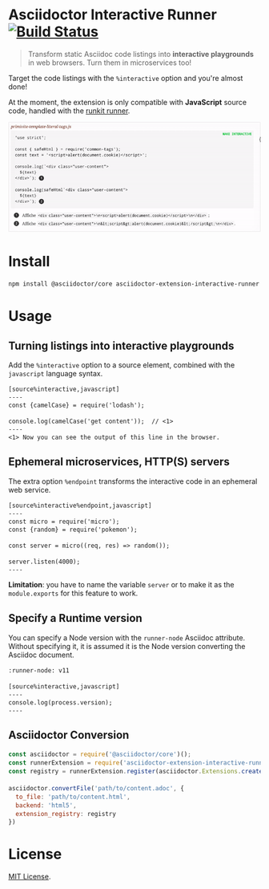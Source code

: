 # Asciidoctor Interactive Runner [![Build Status](https://travis-ci.com/oncletom/asciidoctor-extension-interactive-runner.svg?branch=master)](https://travis-ci.com/oncletom/asciidoctor-extension-interactive-runner)

> Transform static Asciidoc code listings into **interactive playgrounds** in web browsers. Turn them in microservices too!

Target the code listings with the `%interactive` option and you're almost done!

At the moment, the extension is only compatible with **JavaScript** source code, handled with the [runkit runner][].

![](demo.gif)

# Install

```bash
npm install @asciidoctor/core asciidoctor-extension-interactive-runner
```

# Usage

## Turning listings into interactive playgrounds

Add the `%interactive` option to a source element, combined with the `javascript` language syntax.

```adoc
[source%interactive,javascript]
----
const {camelCase} = require('lodash');

console.log(camelCase('get content'));  // <1>
----
<1> Now you can see the output of this line in the browser.
```

## Ephemeral microservices, HTTP(S) servers

The extra option `%endpoint` transforms the interactive code in an ephemeral web service.

```adoc
[source%interactive%endpoint,javascript]
----
const micro = require('micro');
const {random} = require('pokemon');

const server = micro((req, res) => random());

server.listen(4000);
----
```

**Limitation**: you have to name the variable `server` or to make it as the  `module.exports` for this feature to work.

## Specify a Runtime version

You can specify a Node version with the `runner-node` Asciidoc attribute.
Without specifying it, it is assumed it is the Node version converting the Asciidoc document.

```adoc
:runner-node: v11

[source%interactive,javascript]
----
console.log(process.version);
----
```

## Asciidoctor Conversion

```js
const asciidoctor = require('@asciidoctor/core')();
const runnerExtension = require('asciidoctor-extension-interactive-runner');
const registry = runnerExtension.register(asciidoctor.Extensions.create())

asciidoctor.convertFile('path/to/content.adoc', {
  to_file: 'path/to/content.html',
  backend: 'html5',
  extension_registry: registry
})
```

# License

[MIT License](LICENSE).

[runkit runner]: https://runkit.com/npm/
